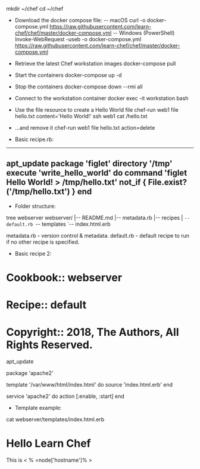 mkdir ~/chef
cd ~/chef

- Download the docker compose file:
-- macOS
curl -o docker-compose.yml https://raw.githubusercontent.com/learn-chef/chef/master/docker-compose.yml
-- Windows (PowerShell)
Invoke-WebRequest -useb -o docker-compose.yml https://raw.githubusercontent.com/learn-chef/chef/master/docker-compose.yml

- Retrieve the latest Chef workstation images
docker-compose pull

- Start the containers
docker-compose up -d

- Stop the containers
docker-compose down --rmi all

- Connect to the workstation container
docker exec -it workstation bash

- Use the file resource to create a Hello World file
chef-run web1 file hello.txt content='Hello World!'
ssh web1 cat /hello.txt

- ...and remove it
chef-run web1 file hello.txt action=delete

- Basic recipe.rb:
---
apt_update
package 'figlet'
directory '/tmp'
execute 'write_hello_world' do
    command 'figlet Hello World! > /tmp/hello.txt'
    not_if { File.exist?('/tmp/hello.txt') }
end
---

- Folder structure:

tree webserver
webserver/
|-- README.md
|-- metadata.rb
|-- recipes
|   `-- default.rb
`-- templates
    `-- index.html.erb
    
metadata.rb - version control & metadata.
default.rb - default recipe to run if no other recipe is specified.

- Basic recipe 2:
#
# Cookbook:: webserver
# Recipe:: default
#
# Copyright:: 2018, The Authors, All Rights Reserved.
  
apt_update

package 'apache2'

template '/var/www/html/index.html' do
  source 'index.html.erb'
end

service 'apache2' do
  action [:enable, :start]
end

- Template example:

cat webserver/templates/index.html.erb
<html>
  <head>
    <title>Learn Chef Demo</title>
  </head>
  <body>
    <h1>Hello Learn Chef</h1>
    <p>This is < % =node['hostname']% ></p>
  </body>
</html>

